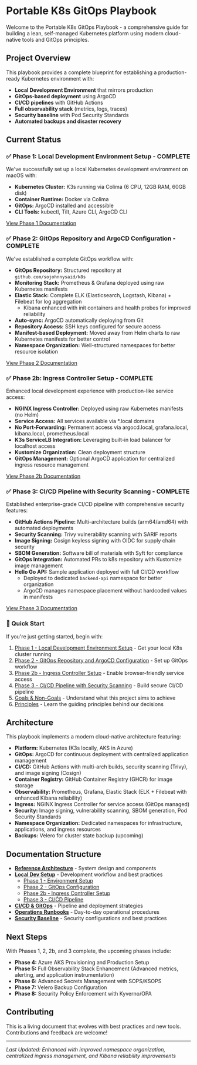 # Portable K8s GitOps Playbook

Welcome to the Portable K8s GitOps Playbook - a comprehensive guide for building a lean, self-managed Kubernetes platform using modern cloud-native tools and GitOps principles.

## Project Overview

This playbook provides a complete blueprint for establishing a production-ready Kubernetes environment with:

- **Local Development Environment** that mirrors production
- **GitOps-based deployment** using ArgoCD
- **CI/CD pipelines** with GitHub Actions
- **Full observability stack** (metrics, logs, traces)
- **Security baseline** with Pod Security Standards
- **Automated backups and disaster recovery**

## Current Status

### ✅ Phase 1: Local Development Environment Setup - COMPLETE

We've successfully set up a local Kubernetes development environment on macOS with:

- **Kubernetes Cluster:** K3s running via Colima (6 CPU, 12GB RAM, 60GB disk)
- **Container Runtime:** Docker via Colima
- **GitOps:** ArgoCD installed and accessible
- **CLI Tools:** kubectl, Tilt, Azure CLI, ArgoCD CLI

[View Phase 1 Documentation](local-setup/phase1-environment-setup.md)

### ✅ Phase 2: GitOps Repository and ArgoCD Configuration - COMPLETE

We've established a complete GitOps workflow with:

- **GitOps Repository:** Structured repository at `github.com/sojohnnysaid/k8s`
- **Monitoring Stack:** Prometheus & Grafana deployed using raw Kubernetes manifests
- **Elastic Stack:** Complete ELK (Elasticsearch, Logstash, Kibana) + Filebeat for log aggregation
  - Kibana enhanced with init containers and health probes for improved reliability
- **Auto-sync:** ArgoCD automatically deploying from Git
- **Repository Access:** SSH keys configured for secure access
- **Manifest-based Deployment:** Moved away from Helm charts to raw Kubernetes manifests for better control
- **Namespace Organization:** Well-structured namespaces for better resource isolation

[View Phase 2 Documentation](local-setup/phase2-gitops-setup.md)

### ✅ Phase 2b: Ingress Controller Setup - COMPLETE

Enhanced local development experience with production-like service access:

- **NGINX Ingress Controller:** Deployed using raw Kubernetes manifests (no Helm)
- **Service Access:** All services available via *.local domains
- **No Port-Forwarding:** Permanent access via argocd.local, grafana.local, kibana.local, prometheus.local
- **K3s ServiceLB Integration:** Leveraging built-in load balancer for localhost access
- **Kustomize Organization:** Clean deployment structure
- **GitOps Management:** Optional ArgoCD application for centralized ingress resource management

[View Phase 2b Documentation](local-setup/phase2b-ingress-setup.md)

### ✅ Phase 3: CI/CD Pipeline with Security Scanning - COMPLETE

Established enterprise-grade CI/CD pipeline with comprehensive security features:

- **GitHub Actions Pipeline:** Multi-architecture builds (arm64/amd64) with automated deployments
- **Security Scanning:** Trivy vulnerability scanning with SARIF reports
- **Image Signing:** Cosign keyless signing with OIDC for supply chain security
- **SBOM Generation:** Software bill of materials with Syft for compliance
- **GitOps Integration:** Automated PRs to k8s repository with Kustomize image management
- **Hello Go API:** Sample application deployed with full CI/CD workflow
  - Deployed to dedicated `backend-api` namespace for better organization
  - ArgoCD manages namespace placement without hardcoded values in manifests

[View Phase 3 Documentation](local-setup/phase3-ci-pipeline.md)

### 🚀 Quick Start

If you're just getting started, begin with:

1. [Phase 1 - Local Development Environment Setup](local-setup/phase1-environment-setup.md) - Get your local K8s cluster running
2. [Phase 2 - GitOps Repository and ArgoCD Configuration](local-setup/phase2-gitops-setup.md) - Set up GitOps workflow
3. [Phase 2b - Ingress Controller Setup](local-setup/phase2b-ingress-setup.md) - Enable browser-friendly service access
4. [Phase 3 - CI/CD Pipeline with Security Scanning](local-setup/phase3-ci-pipeline.md) - Build secure CI/CD pipeline
5. [Goals & Non-Goals](goals.md) - Understand what this project aims to achieve
6. [Principles](principles.md) - Learn the guiding principles behind our decisions

## Architecture

This playbook implements a modern cloud-native architecture featuring:

- **Platform:** Kubernetes (K3s locally, AKS in Azure)
- **GitOps:** ArgoCD for continuous deployment with centralized application management
- **CI/CD:** GitHub Actions with multi-arch builds, security scanning (Trivy), and image signing (Cosign)
- **Container Registry:** GitHub Container Registry (GHCR) for image storage
- **Observability:** Prometheus, Grafana, Elastic Stack (ELK + Filebeat with enhanced Kibana reliability)
- **Ingress:** NGINX Ingress Controller for service access (GitOps managed)
- **Security:** Image signing, vulnerability scanning, SBOM generation, Pod Security Standards
- **Namespace Organization:** Dedicated namespaces for infrastructure, applications, and ingress resources
- **Backups:** Velero for cluster state backup (upcoming)

## Documentation Structure

- **[Reference Architecture](reference/architecture.md)** - System design and components
- **[Local Dev Setup](local-dev.md)** - Development workflow and best practices
  - [Phase 1 - Environment Setup](local-setup/phase1-environment-setup.md)
  - [Phase 2 - GitOps Configuration](local-setup/phase2-gitops-setup.md)
  - [Phase 2b - Ingress Controller Setup](local-setup/phase2b-ingress-setup.md)
  - [Phase 3 - CI/CD Pipeline](local-setup/phase3-ci-pipeline.md)
- **[CI/CD & GitOps](cicd/app-pipeline.md)** - Pipeline and deployment strategies
- **[Operations Runbooks](runbooks/bootstrap.md)** - Day-to-day operational procedures
- **[Security Baseline](security.md)** - Security configurations and best practices

## Next Steps

With Phases 1, 2, 2b, and 3 complete, the upcoming phases include:

- **Phase 4:** Azure AKS Provisioning and Production Setup
- **Phase 5:** Full Observability Stack Enhancement (Advanced metrics, alerting, and application instrumentation)
- **Phase 6:** Advanced Secrets Management with SOPS/KSOPS
- **Phase 7:** Velero Backup Configuration
- **Phase 8:** Security Policy Enforcement with Kyverno/OPA

## Contributing

This is a living document that evolves with best practices and new tools. Contributions and feedback are welcome!

---

*Last Updated: Enhanced with improved namespace organization, centralized ingress management, and Kibana reliability improvements*
